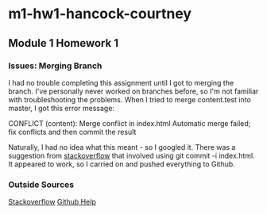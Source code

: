# m1-hw1-hancock-courtney
## Module 1 Homework 1 
### Issues: Merging Branch
I had no trouble completing this assignment until I got to merging the branch. I've personally never worked on branches before, so I'm not familiar with troubleshooting the problems. When I tried to merge content.test into master, I got this error message:

CONFLICT (content): Merge conflict in index.html
Automatic merge failed; fix conflicts and then commit the result

Naturally, I had no idea what this meant - so I googled it. There was a suggestion from [stackoverflow](https://stackoverflow.com/questions/5827944/git-error-on-commit-after-merge-fatal-cannot-do-a-partial-commit-during-a-mer) that involved using git commit -i index.html. It appeared to work, so I carried on and pushed everything to Github.

### Outside Sources
[Stackoverflow](https://stackoverflow.com/questions/5827944/git-error-on-commit-after-merge-fatal-cannot-do-a-partial-commit-during-a-mer)
[Github Help](https://help.github.com/en/articles/adding-an-existing-project-to-github-using-the-command-line)
